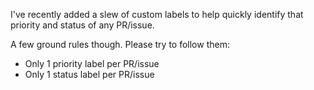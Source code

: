 I've recently added a slew of custom labels to help quickly identify that priority and status of any PR/issue.

A few ground rules though. Please try to follow them:
- Only 1 priority label per PR/issue
- Only 1 status label per PR/issue